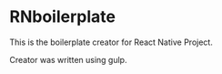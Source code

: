 # RNboilerplate

This is the boilerplate creator for React Native Project.

Creator was written using gulp.
